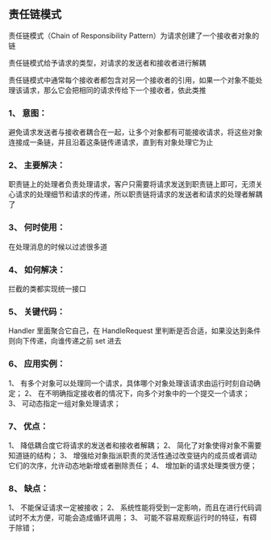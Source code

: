 ## 责任链模式 

责任链模式（Chain of Responsibility Pattern）为请求创建了一个接收者对象的链

责任链模式给予请求的类型，对请求的发送者和接收者进行解耦

责任链模式中通常每个接收者都包含对另一个接收者的引用，如果一个对象不能处理该请求，那么它会把相同的请求传给下一个接收者，依此类推

### 1、 意图：

避免请求发送者与接收者耦合在一起，让多个对象都有可能接收请求，将这些对象连接成一条链，并且沿着这条链传递请求，直到有对象处理它为止

### 2、 主要解决：

职责链上的处理者负责处理请求，客户只需要将请求发送到职责链上即可，无须关心请求的处理细节和请求的传递，所以职责链将请求的发送者和请求的处理者解耦了

### 3、 何时使用：

在处理消息的时候以过滤很多道

### 4、 如何解决：

拦截的类都实现统一接口

### 5、 关键代码：

Handler 里面聚合它自己，在 HandleRequest 里判断是否合适，如果没达到条件则向下传递，向谁传递之前 set 进去

### 6、 应用实例：

1、 有多个对象可以处理同一个请求，具体哪个对象处理该请求由运行时刻自动确定；
2、 在不明确指定接收者的情况下，向多个对象中的一个提交一个请求；
3、 可动态指定一组对象处理请求；

### 7、 优点：

1、 降低耦合度它将请求的发送者和接收者解耦；
2、 简化了对象使得对象不需要知道链的结构；
3、 增强给对象指派职责的灵活性通过改变链内的成员或者调动它们的次序，允许动态地新增或者删除责任；
4、 增加新的请求处理类很方便；

### 8、 缺点：

1、 不能保证请求一定被接收；
2、 系统性能将受到一定影响，而且在进行代码调试时不太方便，可能会造成循环调用；
3、 可能不容易观察运行时的特征，有碍于除错；
